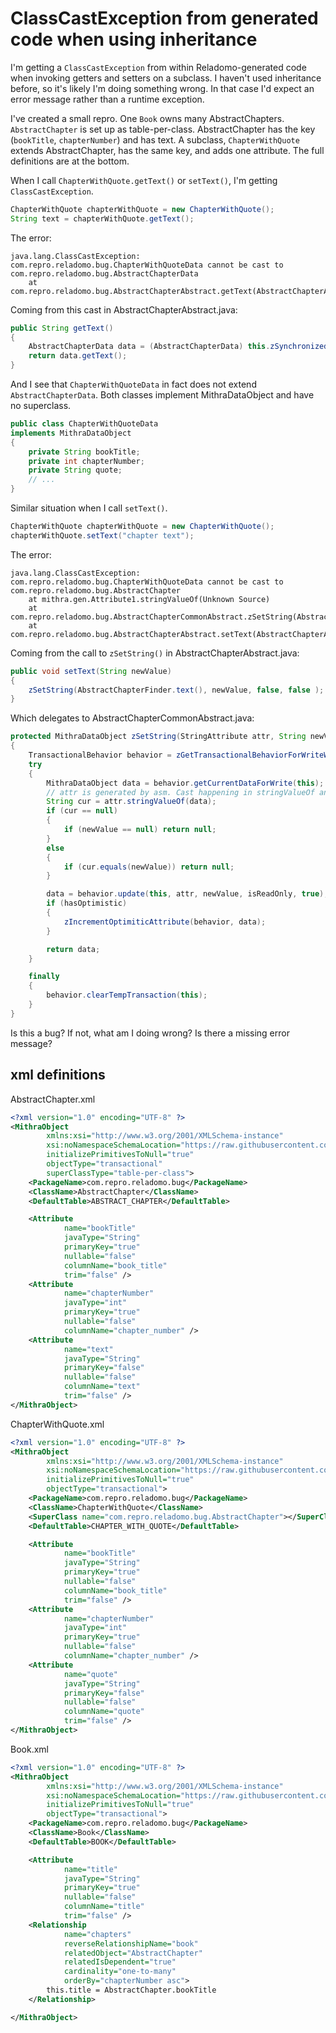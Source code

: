 # ClassCastException from generated code when using inheritance

I'm getting a `ClassCastException` from within Reladomo-generated code when invoking getters and setters on a subclass. I haven't used inheritance before, so it's likely I'm doing something wrong. In that case I'd expect an error message rather than a runtime exception.

I've created a small repro. One `Book` owns many AbstractChapters. `AbstractChapter` is set up as table-per-class. AbstractChapter has the key (`bookTitle`, `chapterNumber`) and has text. A subclass, `ChapterWithQuote` extends AbstractChapter, has the same key, and adds one attribute. The full definitions are at the bottom.

When I call `ChapterWithQuote.getText()` or `setText()`, I'm getting `ClassCastException`.

```java
ChapterWithQuote chapterWithQuote = new ChapterWithQuote();
String text = chapterWithQuote.getText();
```

The error:
```
java.lang.ClassCastException: com.repro.reladomo.bug.ChapterWithQuoteData cannot be cast to com.repro.reladomo.bug.AbstractChapterData
    at com.repro.reladomo.bug.AbstractChapterAbstract.getText(AbstractChapterAbstract.java:166)
```

Coming from this cast in AbstractChapterAbstract.java:
```java
public String getText()
{
    AbstractChapterData data = (AbstractChapterData) this.zSynchronizedGetData();
    return data.getText();
}
```

And I see that `ChapterWithQuoteData` in fact does not extend `AbstractChapterData`. Both classes implement MithraDataObject and have no superclass.

```java
public class ChapterWithQuoteData
implements MithraDataObject
{
    private String bookTitle;
    private int chapterNumber;
    private String quote;
    // ...
}
```

Similar situation when I call `setText()`.

```java
ChapterWithQuote chapterWithQuote = new ChapterWithQuote();
chapterWithQuote.setText("chapter text");
```

The error:
```
java.lang.ClassCastException: com.repro.reladomo.bug.ChapterWithQuoteData cannot be cast to com.repro.reladomo.bug.AbstractChapter
    at mithra.gen.Attribute1.stringValueOf(Unknown Source)
    at com.repro.reladomo.bug.AbstractChapterCommonAbstract.zSetString(AbstractChapterCommonAbstract.java:997)
    at com.repro.reladomo.bug.AbstractChapterAbstract.setText(AbstractChapterAbstract.java:172)
```

Coming from the call to `zSetString()` in AbstractChapterAbstract.java:

```java
public void setText(String newValue)
{
    zSetString(AbstractChapterFinder.text(), newValue, false, false );
}
```

Which delegates to AbstractChapterCommonAbstract.java:
```java
protected MithraDataObject zSetString(StringAttribute attr, String newValue, boolean isReadOnly, boolean hasOptimistic)
{
    TransactionalBehavior behavior = zGetTransactionalBehaviorForWriteWithWaitIfNecessary();
    try
    {
        MithraDataObject data = behavior.getCurrentDataForWrite(this);
        // attr is generated by asm. Cast happening in stringValueOf and failing.
        String cur = attr.stringValueOf(data);
        if (cur == null)
        {
            if (newValue == null) return null;
        }
        else
        {
            if (cur.equals(newValue)) return null;
        }

        data = behavior.update(this, attr, newValue, isReadOnly, true);
        if (hasOptimistic)
        {
            zIncrementOptimiticAttribute(behavior, data);
        }

        return data;
    }

    finally
    {
        behavior.clearTempTransaction(this);
    }
}
```

Is this a bug? If not, what am I doing wrong? Is there a missing error message?

## xml definitions

AbstractChapter.xml
```xml
<?xml version="1.0" encoding="UTF-8" ?>
<MithraObject
        xmlns:xsi="http://www.w3.org/2001/XMLSchema-instance"
        xsi:noNamespaceSchemaLocation="https://raw.githubusercontent.com/goldmansachs/reladomo/master/reladomogen/src/main/xsd/mithraobject.xsd"
        initializePrimitivesToNull="true"
        objectType="transactional"
        superClassType="table-per-class">
    <PackageName>com.repro.reladomo.bug</PackageName>
    <ClassName>AbstractChapter</ClassName>
    <DefaultTable>ABSTRACT_CHAPTER</DefaultTable>

    <Attribute
            name="bookTitle"
            javaType="String"
            primaryKey="true"
            nullable="false"
            columnName="book_title"
            trim="false" />
    <Attribute
            name="chapterNumber"
            javaType="int"
            primaryKey="true"
            nullable="false"
            columnName="chapter_number" />
    <Attribute
            name="text"
            javaType="String"
            primaryKey="false"
            nullable="false"
            columnName="text"
            trim="false" />
</MithraObject>
```

ChapterWithQuote.xml
```xml
<?xml version="1.0" encoding="UTF-8" ?>
<MithraObject
        xmlns:xsi="http://www.w3.org/2001/XMLSchema-instance"
        xsi:noNamespaceSchemaLocation="https://raw.githubusercontent.com/goldmansachs/reladomo/master/reladomogen/src/main/xsd/mithraobject.xsd"
        initializePrimitivesToNull="true"
        objectType="transactional">
    <PackageName>com.repro.reladomo.bug</PackageName>
    <ClassName>ChapterWithQuote</ClassName>
    <SuperClass name="com.repro.reladomo.bug.AbstractChapter"></SuperClass>
    <DefaultTable>CHAPTER_WITH_QUOTE</DefaultTable>

    <Attribute
            name="bookTitle"
            javaType="String"
            primaryKey="true"
            nullable="false"
            columnName="book_title"
            trim="false" />
    <Attribute
            name="chapterNumber"
            javaType="int"
            primaryKey="true"
            nullable="false"
            columnName="chapter_number" />
    <Attribute
            name="quote"
            javaType="String"
            primaryKey="false"
            nullable="false"
            columnName="quote"
            trim="false" />
</MithraObject>
```

Book.xml
```xml
<?xml version="1.0" encoding="UTF-8" ?>
<MithraObject
        xmlns:xsi="http://www.w3.org/2001/XMLSchema-instance"
        xsi:noNamespaceSchemaLocation="https://raw.githubusercontent.com/goldmansachs/reladomo/master/reladomogen/src/main/xsd/mithraobject.xsd"
        initializePrimitivesToNull="true"
        objectType="transactional">
    <PackageName>com.repro.reladomo.bug</PackageName>
    <ClassName>Book</ClassName>
    <DefaultTable>BOOK</DefaultTable>

    <Attribute
            name="title"
            javaType="String"
            primaryKey="true"
            nullable="false"
            columnName="title"
            trim="false" />
    <Relationship
            name="chapters"
            reverseRelationshipName="book"
            relatedObject="AbstractChapter"
            relatedIsDependent="true"
            cardinality="one-to-many"
            orderBy="chapterNumber asc">
        this.title = AbstractChapter.bookTitle
    </Relationship>

</MithraObject>
```
